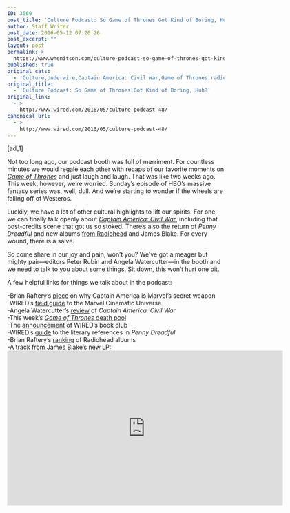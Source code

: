 ```yaml
---
ID: 3560
post_title: 'Culture Podcast: So Game of Thrones Got Kind of Boring, Huh?'
author: Staff Writer
post_date: 2016-05-12 07:20:26
post_excerpt: ""
layout: post
permalink: >
  https://www.whenitson.com/culture-podcast-so-game-of-thrones-got-kind-of-boring-huh/
published: true
original_cats:
  - 'Culture,Underwire,Captain America: Civil War,Game of Thrones,radiohead,WIRED Culture Podcast,WIRED Entertainment Podcast'
original_title:
  - 'Culture Podcast: So Game of Thrones Got Kind of Boring, Huh?'
original_link:
  - >
    http://www.wired.com/2016/05/culture-podcast-48/
canonical_url:
  - >
    http://www.wired.com/2016/05/culture-podcast-48/
---
```

 [ad_1]
<br><div id="start-of-content"><article class="content link-underline relative body-copy" data-js="content" itemprop="articleBody" readability="46.920298879203"><p>Not too long ago, our podcast booth was full of merriment. For countless minutes we would regale each other with recaps of our favorite moments on <a href="http://www.wired.com/tag/game-of-thrones/" target="_blank"><em>Game of Thrones</em></a> and just laugh and laugh. That was like two weeks ago. This week, however, we’re worried. Sunday’s episode of HBO’s massive fantasy series was, well, dull. And we’re starting to wonder if the wheels are falling off of Westeros. </p>



<p>Luckily, we have a lot of other cultural highlights to lift our spirits. For one, we can finally talk openly about <a href="http://www.wired.com/tag/captain-america-civil-war/" target="_blank"><em>Captain America: Civil War</em></a>, including that post-credits scene that got us so stoked. There’s also the return of <em>Penny Dreadful</em> and new albums <a href="http://www.wired.com/2016/05/how-to-listen-radiohead-new-album/" target="_blank">from Radiohead</a> and James Blake. For every wound, there is a salve. </p>
<p>So come share in our joy and pain, won’t you? We’ve got a meager but mighty pair—editors Peter Rubin and Angela Watercutter—in the booth and we need to talk to you about some things. Sit down, this won’t hurt one bit. </p>
<p>A few helpful links for things we talk about in the podcast:</p>
<p>-Brian Raftery’s <a href="http://www.wired.com/2016/05/captain-america-became-marvels-big-screen-secret-weapon/" target="_blank">piece</a> on why Captain America is Marvel’s secret weapon<br/>-WIRED’s <a href="http://www.wired.com/2016/05/marvel-cinematic-universe-field-guide/" target="_blank">field guide</a> to the Marvel Cinematic Universe<br/>-Angela Watercutter’s <a href="http://www.wired.com/2016/05/captain-america-civil-war-review/" target="_blank">review</a> of <em>Captain America: Civil War</em><br/>-This week’s <a href="http://www.wired.com/2016/05/game-of-thrones-dead-pool-s06-e03/" target="_blank"><em>Game of Thrones</em> death pool</a><br/>-The <a href="http://www.wired.com/2016/05/wired-book-club-may-2016/" target="_blank">announcement</a> of WIRED’s book club<br/>-WIRED’s <a href="http://www.wired.com/2016/05/penny-dreadful-reading-list/" target="_blank">guide</a> to the literary references in <em>Penny Dreadful</em><br/>-Brian Raftery’s <a href="http://www.wired.com/2016/05/radiohead-albums-ranked/" target="_blank">ranking</a> of Radiohead albums<br/>-A track from James Blake’s new LP:<br/><iframe width="640" height="360" src="https://www.youtube.com/embed/TTglDb7qjvQ" frameborder="0" allowfullscreen=""/></p>

			<a class="visually-hidden skip-to-text-link focusable bg-white" href="#start-of-content">Go Back to Top. Skip To: Start of Article.</a>

			
</article>

	</div>
<br>[ad_2]
<br><a href="http://www.wired.com/2016/05/culture-podcast-48/">Source </a>